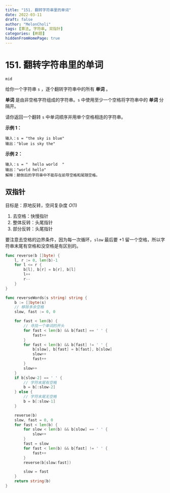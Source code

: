 ```yaml
---
title: "151. 翻转字符串里的单词"
date: 2022-03-11
draft: false
author: "MelonCholi"
tags: [算法, 字符串, 双指针]
categories: [刷题]
hiddenFromHomePage: true
---
```


# 151. 翻转字符串里的单词

`mid`

给你一个字符串 `s` ，逐个翻转字符串中的所有 **单词** 。

**单词** 是由非空格字符组成的字符串。`s` 中使用至少一个空格将字符串中的 **单词** 分隔开。

请你返回一个翻转 `s` 中单词顺序并用单个空格相连的字符串。

**示例 1：**

```
输入：s = "the sky is blue"
输出："blue is sky the"
```

**示例 2：**

```
输入：s = "  hello world  "
输出："world hello"
解释：颠倒后的字符串中不能存在前导空格和尾随空格。
```

## 双指针

目标是：原地反转，空间复杂度 $O(1)$

1. 去空格：快慢指针
2. 整体反转：头尾指针
3. 部分反转：头尾指针

要注意去空格的边界条件，因为每一次循环，`slow` 最后要 +1 留一个空格，所以字符串末尾有空格和没空格是有区别的。

```go
func reverse(b []byte) {
	l, r := 0, len(b)-1
	for l <= r {
		b[l], b[r] = b[r], b[l]
		l++
		r--
	}
}

func reverseWords(s string) string {
	b := []byte(s)
	// 移除多余空格
	slow, fast := 0, 0

	for fast < len(b) {
		// 寻找一个单词的开头
		for fast < len(b) && b[fast] == ' ' {
			fast++
		}
		for fast < len(b) && b[fast] != ' ' {
			b[slow], b[fast] = b[fast], b[slow]
			slow++
			fast++
		}
		slow++
	}
	if b[slow-2] == ' ' {
		// 字符末尾有空格
		b = b[:slow-2]
	} else {
		// 字符末尾无空格
		b = b[:slow-1]
	}

	reverse(b)
	slow, fast = 0, 0
	for fast < len(b) {
		for slow < len(b) && b[slow] == ' ' {
			slow++
		}
		fast = slow
		for fast < len(b) && b[fast] != ' ' {
			fast++
		}
		reverse(b[slow:fast])

		slow = fast
	}
	return string(b)
}
```

